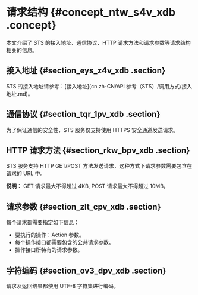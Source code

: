 # 请求结构 {#concept_ntw_s4v_xdb .concept}

本文介绍了 STS 的接入地址、通信协议、HTTP 请求方法和请求参数等请求结构相关的信息。

## 接入地址 {#section_eys_z4v_xdb .section}

STS 的接入地址请参考：[接入地址](cn.zh-CN/API 参考（STS）/调用方式/接入地址.md)。

## 通信协议 {#section_tqr_1pv_xdb .section}

为了保证通信的安全性，STS 服务仅支持使用 HTTPS 安全通道发送请求。

## HTTP 请求方法 {#section_rkw_bpv_xdb .section}

STS 服务支持 HTTP GET/POST 方法发送请求，这种方式下请求参数需要包含在请求的 URL 中。

**说明：** GET 请求最大不得超过 4KB, POST 请求最大不得超过 10MB。

## 请求参数 {#section_zlt_cpv_xdb .section}

每个请求都需要指定如下信息：

-   要执行的操作：Action 参数。
-   每个操作接口都需要包含的公共请求参数。
-   操作接口所特有的请求参数。

## 字符编码 {#section_ov3_dpv_xdb .section}

请求及返回结果都使用 UTF-8 字符集进行编码。

